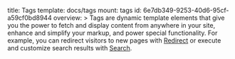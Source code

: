 title: Tags
template: docs/tags
mount: tags
id: 6e7db349-9253-40d6-95cf-a59cf0bd8944
overview: >
  Tags are dynamic template elements that give you the power to fetch and display content from anywhere in your site, enhance and simplify your markup, and power special functionality. For example, you can redirect visitors to new pages with [Redirect](/reference/tags/redirect) or execute and customize search results with [Search](/reference/tags/search).
